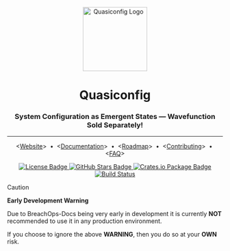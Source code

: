 <div align="center">
    <!-- TODO: Replace with correct logo -->
    <!-- Project/Repository Logo -->
    <img alt="Quasiconfig Logo"  
        src="https://via.placeholder.com/150x50/9A7FDF/FFFFFF?text=QUASICONFIG" 
        width="150"
    />
    <!-- Name & Tagline -->
    <h1>Quasiconfig</h1>
    <h3>System Configuration as Emergent States — Wavefunction Sold Separately!</h3>
    <!-- Header Break -->
    <hr/>
    <!-- Quicklinks -->
    <p align="center">
        &lt;<a href="https://github.com/quasiconfig/quasi">Website</a>&gt;
        <span>&nbsp;&#8226;&nbsp;</span>
        &lt;<a href="./docs/pages/index.md">Documentation</a>&gt;
        <span>&nbsp;&#8226;&nbsp;</span>
        &lt;<a href="./docs/pages/roadmap.md">Roadmap</a>&gt;
        <span>&nbsp;&#8226;&nbsp;</span>
        &lt;<a href="./CONTRIBUTING.md">Contributing</a>&gt;
        <span>&nbsp;&#8226;&nbsp;</span>
        &lt;<a href="./docs/pages/faq.md">FAQ</a>&gt;
    </p>    
    <!-- TODO: Badges
        - [x] TODO: License
        - [ ] TODO: Release
        - [ ] TODO: Cargo**
        - [ ] TODO: Docs**
        - [ ] TODO: Commit Activity*
        - [ ] TODO: Stars
        - [ ] TODO: Downloads*
        - [ ] TODO: Build Pipeline
        - [ ] TODO: Test Pipeline
        - [ ] TODO: Chat/Discord*
    -->
    <!-- Badges -->
    <p>
        <!-- License Badge -->
        <a href="https://github.com/quasiconfig/quasi/blob/main/LICENSE">
            <img 
                alt="License Badge" 
                src="https://flat.badgen.net/github/license/quasiconfig/quasi"
            >
        </a>
        <!-- TODO: Set the correct link -->
        <!-- Github Stars Badge -->
        <a href="">
            <img
                alt="GitHub Stars Badge"
                src="https://flat.badgen.net/github/stars/quasiconfig/quasi"
            />
        </a>
        <!-- TODO: Set the correct link -->
        <!-- TODO: Set the correct badge from flat.badgen.net -->
        <!-- Crates.io Package Badge -->
        <a href="https://crates.io/crates/quasiconfig">
            <img 
                alt="Crates.io Package Badge" 
                src="https://img.shields.io/crates/v/quasiconfig?color=9A7FDF&label=CRATES.IO" 
            />
        </a>
        <!-- TODO: Set the correct link -->
        <!-- TODO: Set the correct badge from flat.badgen.net -->        
        <!-- Build Status -->
        <a href="https://github.com/quasiconfig/quasi/actions">
            <img 
                alt="Build Status" 
                src="https://img.shields.io/github/actions/workflow/status/quasiconfig/quasi/ci.yml?label=CI"
            >
        </a>
    </p>
</div>

> [!CAUTION]
> **Early Development Warning**
>
> Due to BreachOps-Docs being very early in development it is currently **NOT** recommended to use it in any production
> environment.
>
> If you choose to ignore the above **WARNING**, then you do so at your **OWN** risk.

